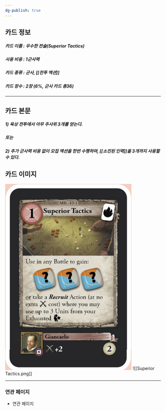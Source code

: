 ```yaml
---
dg-publish: true
---
```

## 카드 정보
##### 카드 이름 : 우수한 전술(Superior Tactics)
##### 사용 비용 : 1군사력
##### 카드 종류 : 군사, [[전투 액션]]
##### 카드 장수 : 2장 (6%, 군사 카드 총36)
---
## 카드 본문
##### 1) 육상 전투에서 아무 주사위 3개를 얻는다.
##### 또는
##### 2) 추가 군사력 비용 없이 모집 액션을 한번 수행하며, [[소진된 인력]]을 3개까지 사용할 수 있다.

## 카드 이미지
<img src="\Assets\Superior Tactics.png"/>
![[Superior Tactics.png]]

--- 

### 연관 페이지
- 연관 페이지
